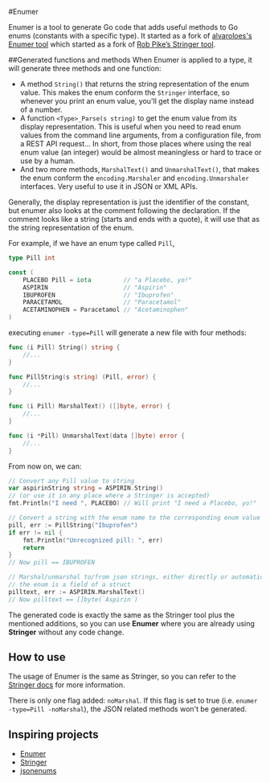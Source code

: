 #Enumer

Enumer is a tool to generate Go code that adds useful methods to Go enums
(constants with a specific type). It started as a fork of
[alvaroloes's Enumer tool](https://godoc.org/github.com/alvaroloes/enumer)
which started as a fork of
[Rob Pike’s Stringer tool](https://godoc.org/golang.org/x/tools/cmd/stringer).

##Generated functions and methods
When Enumer is applied to a type, it will generate three methods and one function:
* A method `String()` that returns the string representation of the enum value.
This makes the enum conform the `Stringer` interface, so whenever you print an
enum value, you'll get the display name instead of a number.
* A function `<Type>_Parse(s string)` to get the enum value from its display
representation. This is useful when you need to read enum values from the
command line arguments, from a configuration file, from a REST API request... In
short, from those places where using the real enum value (an integer) would be
almost meaningless or hard to trace or use by a human.
* And two more methods, `MarshalText()` and `UnmarshalText()`, that makes the
enum conform the `encoding.Marshaler` and `encoding.Unmarshaler` interfaces.
Very useful to use it in JSON or XML APIs.

Generally, the display representation is just the identifier of the constant,
but enumer also looks at the comment following the declaration.  If the comment
looks like a string (starts and ends with a quote), it will use that as the
string representation of the enum.

For example, if we have an enum type called `Pill`,
```go
type Pill int

const (
	PLACEBO Pill = iota         // "a Placebo, yo!"
	ASPIRIN                     // "Aspirin"
	IBUPROFEN                   // "Ibuprofen"
	PARACETAMOL                 // "Paracetamol"
	ACETAMINOPHEN = Paracetamol // "Acetaminophen"
)
```
executing `enumer -type=Pill` will generate a new file with four methods:
```go
func (i Pill) String() string {
    //...
}

func PillString(s string) (Pill, error) {
    //...
}

func (i Pill) MarshalText() ([]byte, error) {
	//...
}

func (i *Pill) UnmarshalText(data []byte) error {
	//...
}
```
From now on, we can:
```go
// Convert any Pill value to string
var aspirinString string = ASPIRIN.String()
// (or use it in any place where a Stringer is accepted)
fmt.Println("I need ", PLACEBO) // Will print "I need a Placebo, yo!"

// Convert a string with the enum name to the corresponding enum value
pill, err := PillString("Ibuprofen")
if err != nil {
    fmt.Println("Unrecognized pill: ", err)
    return
}
// Now pill == IBUPROFEN

// Marshal/unmarshal to/from json strings, either directly or automatically when
// the enum is a field of a struct
pilltext, err := ASPIRIN.MarshalText()
// Now pilltext == []byte(`Aspirin`)
```

The generated code is exactly the same as the Stringer tool plus the mentioned
additions, so you can use **Enumer** where you are already using **Stringer**
without any code change.

## How to use
The usage of Enumer is the same as Stringer, so you can refer to the [Stringer
docs](https://godoc.org/golang.org/x/tools/cmd/stringer) for more information.

There is only one flag added: `noMarshal`. If this flag is set to true (i.e.
`enumer -type=Pill -noMarshal`), the JSON related methods won't be generated.

## Inspiring projects
* [Enumer](https://godoc.org/github.com/alvaroloes/enumer)
* [Stringer](https://godoc.org/golang.org/x/tools/cmd/stringer)
* [jsonenums](https://github.com/campoy/jsonenums)

